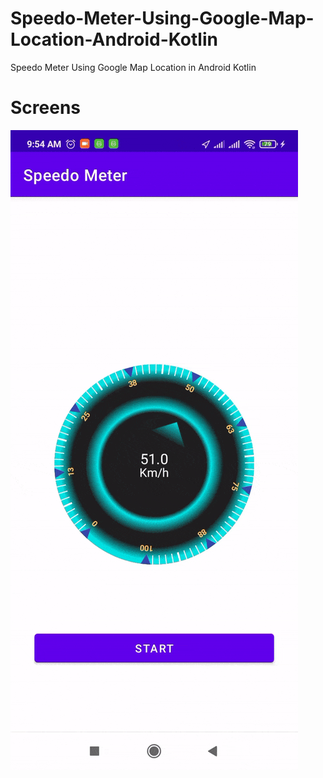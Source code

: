 # Speedo-Meter-Using-Google-Map-Location-Android-Kotlin
Speedo Meter Using Google Map Location in Android Kotlin

# Screens
![alt text](https://github.com/orbitalsonic/Speedo-Meter-Using-Google-Map-Location-Android-Kotlin/blob/master/Screenshots/Screen1.gif?raw=true)
